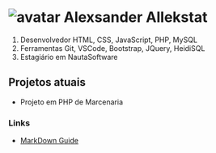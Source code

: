 
# ![avatar](https://images.weserv.nl/?url=avatars.githubusercontent.com/u/131073044?v=4&h=32&w=32&fit=cover&mask=circle&maxage=7d) Alexsander Allekstat

1. Desenvolvedor HTML, CSS, JavaScript, PHP, MySQL
2. Ferramentas Git, VSCode, Bootstrap, JQuery, HeidiSQL
3. Estagiário em NautaSoftware

## Projetos atuais

- Projeto em PHP de Marcenaria

### Links

- [MarkDown Guide](https://www.markdownguide.org/)

<!--
**allekstat/allekstat** is a ✨ _special_ ✨ repository because its `README.md` (this file) appears on your GitHub profile.

Here are some ideas to get you started:

- 🔭 I’m currently working on ...
- 🌱 I’m currently learning ...
- 👯 I’m looking to collaborate on ...
- 🤔 I’m looking for help with ...
- 💬 Ask me about ...
- 📫 How to reach me: ...
- 😄 Pronouns: ...
- ⚡ Fun fact: ...
-->
